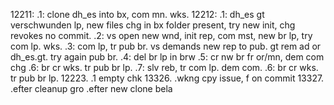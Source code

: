 12211:
.1: clone dh_es into bx, com mn. wks.
12212:
.1: dh_es gt verschwunden lp, new files chg in bx folder present, try new init, chg revokes no commit.
.2: vs open new wnd, init rep, com mst, new br lp, try com lp. wks.
.3: com lp, tr pub br. vs demands new rep to pub. gt rem ad or dh_es.gt. try again pub br.
.4: del br lp in brw
.5: cr nw br fr or/mn, dem com chg
.6: br cr wks. tr pub br lp.
.7: slv reb, tr com lp. dem com.
.6: br cr wks. tr pub br lp.
12223.
.1 empty chk
13326.
.wkng cpy issue, f on commit
13327.
.efter cleanup gro
.efter new clone bela
